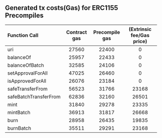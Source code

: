 ## Generated tx costs(Gas) for ERC1155 Precompiles

| Function Call         | Contract gas | Precompile gas | (Extrinsic fee/Gas price) |
|:----------------------|:------------:|:--------------:|:-------------------------:|
| uri                   |    27560     |     22400      |             0             |
| balanceOf             |    25957     |     22433      |             0             |
| balanceOfBatch        |    32585     |     24106      |             0             |
| setApprovalForAll     |    47025     |     26460      |             0             |
| isApprovedForAll      |    26076     |     23184      |             0             |
| safeTransferFrom      |    56523     |     31766      |           23168           |
| safeBatchTransferFrom |    62836     |     32160      |           26501           |
| mint                  |    31840     |     29278      |           23335           |
| mintBatch             |    36913     |     31817      |           26668           |
| burn                  |    28958     |     26435      |           19835           |
| burnBatch             |    35511     |     29291      |           23168           |
